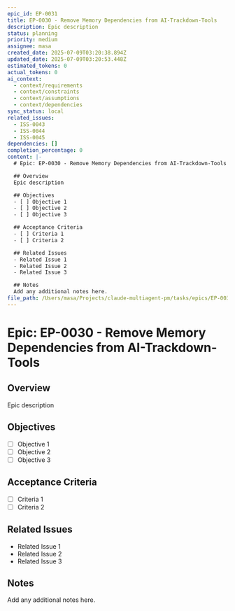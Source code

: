 ```yaml
---
epic_id: EP-0031
title: EP-0030 - Remove Memory Dependencies from AI-Trackdown-Tools
description: Epic description
status: planning
priority: medium
assignee: masa
created_date: 2025-07-09T03:20:38.894Z
updated_date: 2025-07-09T03:20:53.448Z
estimated_tokens: 0
actual_tokens: 0
ai_context:
  - context/requirements
  - context/constraints
  - context/assumptions
  - context/dependencies
sync_status: local
related_issues:
  - ISS-0043
  - ISS-0044
  - ISS-0045
dependencies: []
completion_percentage: 0
content: |-
  # Epic: EP-0030 - Remove Memory Dependencies from AI-Trackdown-Tools

  ## Overview
  Epic description

  ## Objectives
  - [ ] Objective 1
  - [ ] Objective 2
  - [ ] Objective 3

  ## Acceptance Criteria
  - [ ] Criteria 1
  - [ ] Criteria 2

  ## Related Issues
  - Related Issue 1
  - Related Issue 2
  - Related Issue 3

  ## Notes
  Add any additional notes here.
file_path: /Users/masa/Projects/claude-multiagent-pm/tasks/epics/EP-0031-ep-0030-remove-memory-dependencies-from-ai-trackdown-tools.md
---
```


# Epic: EP-0030 - Remove Memory Dependencies from AI-Trackdown-Tools

## Overview
Epic description

## Objectives
- [ ] Objective 1
- [ ] Objective 2
- [ ] Objective 3

## Acceptance Criteria
- [ ] Criteria 1
- [ ] Criteria 2

## Related Issues
- Related Issue 1
- Related Issue 2
- Related Issue 3

## Notes
Add any additional notes here.
